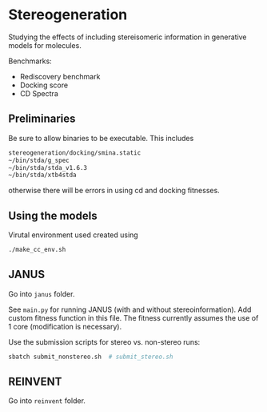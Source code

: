 # Stereogeneration

Studying the effects of including stereisomeric information in generative models for molecules.

Benchmarks:
- Rediscovery benchmark
- Docking score
- CD Spectra

## Preliminaries

Be sure to allow binaries to be executable. This includes
```bash
stereogeneration/docking/smina.static
~/bin/stda/g_spec
~/bin/stda/stda_v1.6.3
~/bin/stda/xtb4stda
```
otherwise there will be errors in using cd and docking fitnesses.

## Using the models

Virutal environment used created using 
```bash
./make_cc_env.sh
```

## JANUS
Go into `janus` folder.

See `main.py` for running JANUS (with and without stereoinformation). Add custom fitness function in this file. The fitness currently assumes the use of 1 core (modification is necessary).

Use the submission scripts for stereo vs. non-stereo runs:
```bash
sbatch submit_nonstereo.sh  # submit_stereo.sh
```

## REINVENT
Go into `reinvent` folder.


